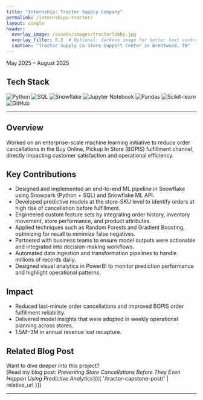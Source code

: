 ```yaml
---
title: "Internship: Tractor Supply Company"
permalink: /internships-tractor/
layout: single
header:
  overlay_image: /assets/images/tractorlobby.jpg
  overlay_filter: 0.3  # Optional: darkens image for better text contrast
  caption: "Tractor Supply Co Store Support Center in Brentwood, TN"
---
```


May 2025 – August 2025

<section class="tech-stack">
  <h2>Tech Stack</h2>
  <div class="tech-logos">
    <img src="{{ '/assets/logos/python.svg' | relative_url }}" alt="Python" title="Python">
    <img src="{{ '/assets/logos/sql.png' | relative_url }}" alt="SQL" title="SQL">
    <img src="{{ '/assets/logos/snowflake.svg' | relative_url }}" alt="Snowflake" title="Snowflake">
    <img src="{{ '/assets/logos/jupyter.svg' | relative_url }}" alt="Jupyter Notebook" title="Jupyter Notebook">
    <img src="{{ '/assets/logos/pandas.svg' | relative_url }}" alt="Pandas" title="Pandas">
    <img src="{{ '/assets/logos/scikitlearn.svg' | relative_url }}" alt="Scikit-learn" title="Scikit-learn">
    <img src="{{ '/assets/logos/github.svg' | relative_url }}" alt="GitHub" title="Github">
  </div>
</section>

---
## Overview
Worked on an enterprise-scale machine learning initiative to reduce order cancellations in the Buy Online, Pickup In Store (BOPIS) fulfillment channel, directly impacting customer satisfaction and operational efficiency.

## Key Contributions
- Designed and implemented an end-to-end ML pipeline in Snowflake using Snowpark (Python + SQL) and Snowflake ML API.
- Developed predictive models at the store-SKU level to identify orders at high risk of cancellation before fulfillment.
- Engineered custom feature sets by integrating order history, inventory movement, store performance, and product attributes.
- Applied techniques such as Random Forests and Gradient Boosting, optimizing for recall to minimize false negatives.
- Partnered with business teams to ensure model outputs were actionable and integrated into decision-making workflows.
- Automated data ingestion and transformation pipelines to handle millions of records daily.
- Designed visual analytics in PowerBI to monitor prediction performance and highlight operational patterns.

## Impact

- Reduced last-minute order cancellations and improved BOPIS order fulfillment reliability.
- Delivered model insights that were adopted in weekly operational planning across stores.
- $1.5M-$3M in annual revenue lost recapture.

## Related Blog Post
Want to dive deeper into this project?  
[Read my blog post: *Preventing Store Cancellations Before They Even Happen Using Predictive Analytics*]({{ '/tractor-capstone-post/' | relative_url }})

---